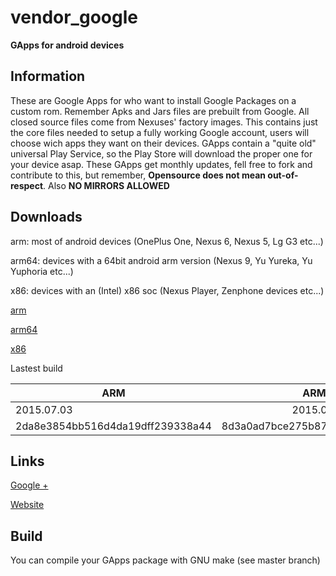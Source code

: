 # vendor_google

**GApps for android devices**


Information
------------------

These are Google Apps for who want to install Google Packages on a custom rom.
Remember Apks and Jars files are prebuilt from Google.
All closed source files come from Nexuses' factory images.
This contains just the core files needed to setup a fully working Google account,
users will choose wich apps they want on their devices.
GApps contain a "quite old" universal Play Service, so the Play Store will download the proper one
for your device asap.
These GApps get monthly updates, fell free to fork and contribute to this, but remember,
**Opensource does not mean out-of-respect**.
Also **NO MIRRORS ALLOWED**

Downloads
------------------

arm: most of android devices (OnePlus One, Nexus 6, Nexus 5, Lg G3 etc...)

arm64: devices with a 64bit android arm version (Nexus 9, Yu Yureka, Yu Yuphoria etc...)

x86: devices with an (Intel) x86 soc (Nexus Player, Zenphone devices etc...)


[arm](https://github.com/cgapps/vendor_google/tree/builds/arm)

[arm64](https://github.com/cgapps/vendor_google/tree/builds/arm64)

[x86](https://github.com/cgapps/vendor_google/tree/builds/arm)

Lastest build

| ARM   |   ARM64    |   x86  |
|----------|:-------------:|------:|
| 2015.07.03 |  2015.07.03 | 2015.07.03 |
| 2da8e3854bb516d4da19dff239338a44 | 8d3a0ad7bce275b87a965f3429b7b11d | aa20557281d7165c0a000afceac33321 |

Links
------------------
[Google +](https://google.com/+CgappsGithubIo0)

[Website](cgapps.github.io)


Build
-------------------

You can compile your GApps package with GNU make (see master branch)
